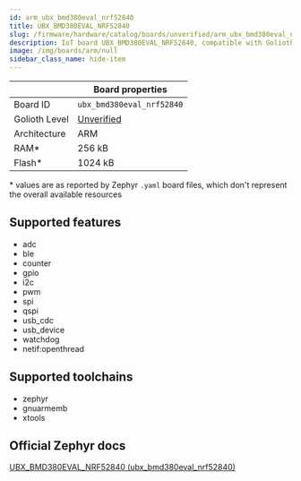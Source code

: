 ```yaml
---
id: arm_ubx_bmd380eval_nrf52840
title: UBX_BMD380EVAL_NRF52840
slug: /firmware/hardware/catalog/boards/unverified/arm_ubx_bmd380eval_nrf52840
description: IoT board UBX_BMD380EVAL_NRF52840, compatible with Golioth at unverified level.
image: /img/boards/arm/null
sidebar_class_name: hide-item
---
```


[//]: # (This is an auto-generated file, do not edit! Changes to it will be lost upon re-generation)



|                | Board properties     |
| -------------  | -------------------- |
| Board ID       | `ubx_bmd380eval_nrf52840` |
| Golioth Level  | [Unverified](/firmware/hardware#unverified-boards) |
| Architecture   | ARM |
| RAM*           | 256 kB |
| Flash*         | 1024 kB |

\* values are as reported by Zephyr `.yaml` board files, which don't represent the overall available resources



## Supported features

* adc
* ble
* counter
* gpio
* i2c
* pwm
* spi
* qspi
* usb_cdc
* usb_device
* watchdog
* netif:openthread

## Supported toolchains

* zephyr
* gnuarmemb
* xtools

## Official Zephyr docs

[UBX_BMD380EVAL_NRF52840 (ubx_bmd380eval_nrf52840)](https://docs.zephyrproject.org/latest/boards/arm/ubx_bmd380eval_nrf52840/doc/index.html)
